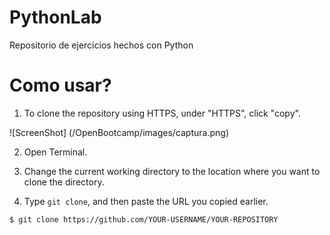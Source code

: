 # PythonLab

Repositorio de ejercicios hechos con Python 

# Como usar?
1. To clone the repository using HTTPS, under "HTTPS", click "copy".

![ScreenShot] (/OpenBootcamp/images/captura.png)

2. Open Terminal.

3. Change the current working directory to the location where you want to clone the directory.

4. Type `git clone`, and then paste the URL you copied earlier.

```
$ git clone https://github.com/YOUR-USERNAME/YOUR-REPOSITORY
```
